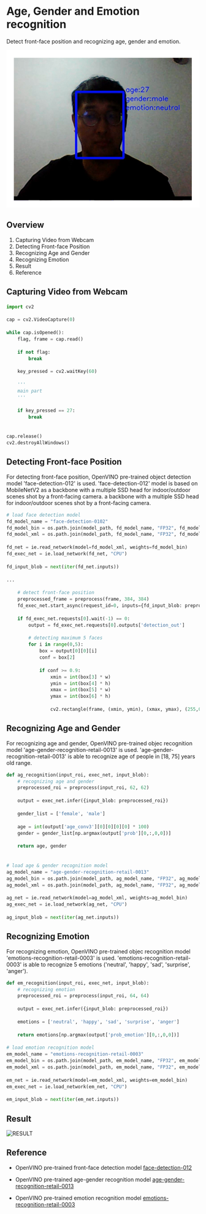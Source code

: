 [image1]: ./img/result2.png "result1"
[image2]: ./img/result.gif "result"

# Age, Gender and Emotion recognition

Detect front-face position and recognizing age, gender and emotion.

![RESULT][image1]


## Overview

1. Capturing Video from Webcam
2. Detecting Front-face Position
3. Recognizing Age and Gender
4. Recognizing Emotion
5. Result
6. Reference


## Capturing Video from Webcam

```python
import cv2

cap = cv2.VideoCapture(0)

while cap.isOpened():
    flag, frame = cap.read()

    if not flag:
        break

    key_pressed = cv2.waitKey(60)

    '''
    main part
    '''

    if key_pressed == 27:
        break


cap.release()
cv2.destroyAllWindows()
```


## Detecting Front-face Position

For detecting front-face position, OpenVINO pre-trained object detection model 'face-detection-012' is used.
'face-detection-012' model is based on MobileNetV2 as a backbone with a multiple SSD head for indoor/outdoor scenes shot by a front-facing camera.  a backbone with a multiple SSD head for indoor/outdoor scenes shot by a front-facing camera.


```python
# load face detection model
fd_model_name = "face-detection-0102"
fd_model_bin = os.path.join(model_path, fd_model_name, "FP32", fd_model_name) + ".bin"
fd_model_xml = os.path.join(model_path, fd_model_name, "FP32", fd_model_name) + ".xml"

fd_net = ie.read_network(model=fd_model_xml, weights=fd_model_bin)
fd_exec_net = ie.load_network(fd_net, "CPU")

fd_input_blob = next(iter(fd_net.inputs))

...

    # detect front-face position
    preprocessed_frame = preprocess(frame, 384, 384)
    fd_exec_net.start_async(request_id=0, inputs={fd_input_blob: preprocessed_frame})

    if fd_exec_net.requests[0].wait(-1) == 0:
        output = fd_exec_net.requests[0].outputs['detection_out']

        # detecting maximum 5 faces
        for i in range(0,5):
            box = output[0][0][i]
            conf = box[2]
            
            if conf >= 0.9:
                xmin = int(box[3] * w)
                ymin = int(box[4] * h)
                xmax = int(box[5] * w)
                ymax = int(box[6] * h)

                cv2.rectangle(frame, (xmin, ymin), (xmax, ymax), (255,0,0), 3)
```


## Recognizing Age and Gender

For recognizing age and gender, OpenVINO pre-trained objec recognition model 'age-gender-recognition-retail-0013' is used. 'age-gender-recognition-retail-0013' is able to recognize age of people in [18, 75] years old range.


```python
def ag_recognition(input_roi, exec_net, input_blob):
    # recognizing age and gender
    preprocessed_roi = preprocess(input_roi, 62, 62)

    output = exec_net.infer({input_blob: preprocessed_roi})

    gender_list = ['female', 'male']

    age = int(output['age_conv3'][0][0][0][0] * 100)
    gender = gender_list[np.argmax(output['prob'][0,:,0,0])]

    return age, gender


# load age & gender recognition model
ag_model_name = "age-gender-recognition-retail-0013"
ag_model_bin = os.path.join(model_path, ag_model_name, "FP32", ag_model_name) + ".bin"
ag_model_xml = os.path.join(model_path, ag_model_name, "FP32", ag_model_name) + ".xml"

ag_net = ie.read_network(model=ag_model_xml, weights=ag_model_bin)
ag_exec_net = ie.load_network(ag_net, "CPU")

ag_input_blob = next(iter(ag_net.inputs))
```


## Recognizing Emotion

For recognizing emotion,  OpenVINO pre-trained objec recognition model 'emotions-recognition-retail-0003' is used. 'emotions-recognition-retail-0003' is able to recognize 5 emotions ('neutral', 'happy', 'sad', 'surprise', 'anger').

```python
def em_recognition(input_roi, exec_net, input_blob):
    # recognizing emotion
    preprocessed_roi = preprocess(input_roi, 64, 64)

    output = exec_net.infer({input_blob: preprocessed_roi})

    emotions = ['neutral', 'happy', 'sad', 'surprise', 'anger']

    return emotions[np.argmax(output['prob_emotion'][0,:,0,0])]

# load emotion recognition model
em_model_name = "emotions-recognition-retail-0003"
em_model_bin = os.path.join(model_path, em_model_name, "FP32", em_model_name) + ".bin"
em_model_xml = os.path.join(model_path, em_model_name, "FP32", em_model_name) + ".xml"

em_net = ie.read_network(model=em_model_xml, weights=em_model_bin)
em_exec_net = ie.load_network(em_net, "CPU")

em_input_blob = next(iter(em_net.inputs))
```


## Result

![RESULT][image2]



## Reference

* OpenVINO pre-trained front-face detection model [face-detection-012](https://docs.openvinotoolkit.org/latest/_models_intel_face_detection_0102_description_face_detection_0102.html)

* OpenVINO pre-trained age-gender recognition model [age-gender-recognition-retail-0013](https://docs.openvinotoolkit.org/latest/_models_intel_age_gender_recognition_retail_0013_description_age_gender_recognition_retail_0013.html)

* OpenVINO pre-trained emotion recognition model [emotions-recognition-retail-0003](https://docs.openvinotoolkit.org/latest/_models_intel_emotions_recognition_retail_0003_description_emotions_recognition_retail_0003.html)




